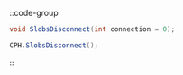 ::code-group
  ```csharp [Method]
  void SlobsDisconnect(int connection = 0);
  ```
  ```csharp [Example]
  CPH.SlobsDisconnect();
  ```
::